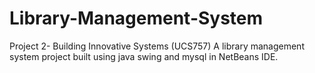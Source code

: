 # Library-Management-System
Project 2- Building Innovative Systems (UCS757)
A library management system project built using java swing and mysql in NetBeans IDE.
